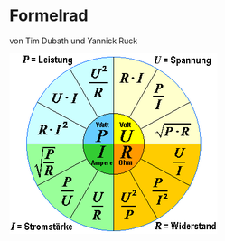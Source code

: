 # Formelrad
von Tim Dubath und Yannick Ruck

![Formelrad der Elektronik](https://github.com/Eaglestriker/Formelrad2/blob/master/bin/application/formelradelektronik.gif "Formelrad der Elektronik")
